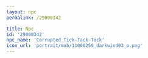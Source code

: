 ```yaml
---
layout: npc
permalink: /29000342

title: Npc
id: '29000342'
npc_name: 'Corrupted Tick-Tack-Tock'
icon_url: 'portrait/mob/11000259_darkwind03_p.png'
---
```

